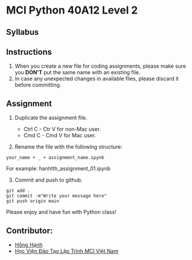 # __MCI Python 40A12 Level 2__

## Syllabus

<updating>

## Instructions

1. When you create a new file for coding assignments, please make sure you __DON'T__ put the same name with an existing file. 
2. In case any unexpected changes in available files, please discard it before committing.

## Assignment

1. Duplicate the assignment file.
    -  Ctrl C - Ctr V for non-Mac user.
    -  Cmd C - Cmd V for Mac user.

2. Rename the file with the following structure:
```
your_name + _ + assignment_name.ipynb
```

For example: hanhtth_assignment_01.ipynb

3. Commit and push to github.
```
git add .
git commit -m"Write your message here"
git push origin main
```

Please enjoy and have fun with Python class!

## Contributor:
- [Hồng Hạnh](https://github.com/honghanhh)
- [Học Viện Đào Tạo Lập Trình MCI Việt Nam](https://www.facebook.com/MCIVietNam2021)
